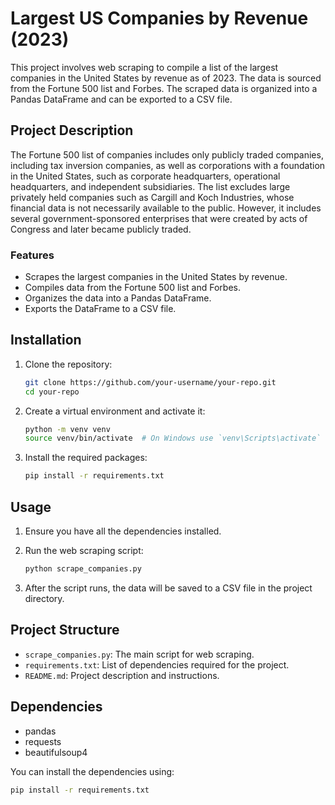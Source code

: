 # Largest US Companies by Revenue (2023)

This project involves web scraping to compile a list of the largest companies in the United States by revenue as of 2023. The data is sourced from the Fortune 500 list and Forbes. The scraped data is organized into a Pandas DataFrame and can be exported to a CSV file.

## Project Description

The Fortune 500 list of companies includes only publicly traded companies, including tax inversion companies, as well as corporations with a foundation in the United States, such as corporate headquarters, operational headquarters, and independent subsidiaries. The list excludes large privately held companies such as Cargill and Koch Industries, whose financial data is not necessarily available to the public. However, it includes several government-sponsored enterprises that were created by acts of Congress and later became publicly traded.

### Features

- Scrapes the largest companies in the United States by revenue.
- Compiles data from the Fortune 500 list and Forbes.
- Organizes the data into a Pandas DataFrame.
- Exports the DataFrame to a CSV file.

## Installation

1. Clone the repository:
    ```bash
    git clone https://github.com/your-username/your-repo.git
    cd your-repo
    ```

2. Create a virtual environment and activate it:
    ```bash
    python -m venv venv
    source venv/bin/activate  # On Windows use `venv\Scripts\activate`
    ```

3. Install the required packages:
    ```bash
    pip install -r requirements.txt
    ```

## Usage

1. Ensure you have all the dependencies installed.
2. Run the web scraping script:
    ```bash
    python scrape_companies.py
    ```

3. After the script runs, the data will be saved to a CSV file in the project directory.

## Project Structure

- `scrape_companies.py`: The main script for web scraping.
- `requirements.txt`: List of dependencies required for the project.
- `README.md`: Project description and instructions.

## Dependencies

- pandas
- requests
- beautifulsoup4

You can install the dependencies using:
```bash
pip install -r requirements.txt

